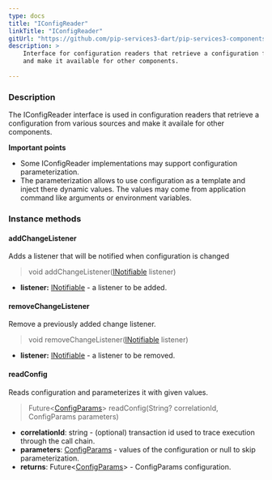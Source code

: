 ```yaml
---
type: docs
title: "IConfigReader"
linkTitle: "IConfigReader"
gitUrl: "https://github.com/pip-services3-dart/pip-services3-components-dart"
description: >
    Interface for configuration readers that retrieve a configuration from various sources
    and make it available for other components.
    
---
```


### Description

The IConfigReader interface is used in configuration readers that retrieve a configuration from various sources and make it availale for other components.

**Important points**

- Some IConfigReader implementations may support configuration parameterization.
- The parameterization allows to use configuration as a template and inject there dynamic values. The values may come from application command like arguments or environment variables.

### Instance methods

#### addChangeListener
Adds a listener that will be notified when configuration is changed

> void addChangeListener([INotifiable](../../../commons/run/inotifiable) listener)

- **listener:** [INotifiable](../../../commons/run/inotifiable) - a listener to be added.


#### removeChangeListener
Remove a previously added change listener.

> void removeChangeListener([INotifiable](../../../commons/run/inotifiable) listener)

- **listener:** [INotifiable](../../../commons/run/inotifiable) - a listener to be removed.

#### readConfig
Reads configuration and parameterizes it with given values.

> Future<[ConfigParams](../../../commons/config/config_params)> readConfig(String? correlationId, ConfigParams parameters)

- **correlationId**: string - (optional) transaction id used to trace execution through the call chain.
- **parameters**: [ConfigParams](../../../commons/config/config_params) - values of the configuration or null to skip parameterization.
- **returns**: Future<[ConfigParams](../../../commons/config/config_params)> - ConfigParams configuration.

